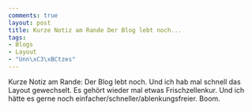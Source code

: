 ```yaml
---
comments: true
layout: post
title: Kurze Notiz am Rande Der Blog lebt noch...
tags:
- Blogs
- Layout
- "Unn\xC3\xBCtzes"
---
```

Kurze Notiz am Rande: Der Blog lebt noch. Und ich hab mal schnell das Layout gewechselt. Es gehört wieder mal etwas Frischzellenkur. Und ich hätte es gerne noch einfacher/schneller/ablenkungsfreier. Boom.
